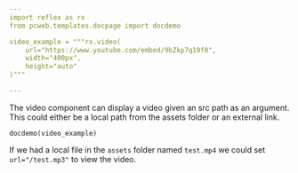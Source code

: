 ```yaml
---
import reflex as rx
from pcweb.templates.docpage import docdemo

video_example = """rx.video(
    url="https://www.youtube.com/embed/9bZkp7q19f0", 
    width="400px",
    height="auto"
)"""

---
```

The video component can display a video given an src path as an argument. This could either be a local path from the assets folder or an external link.

```reflex
docdemo(video_example)
```

If we had a local file in the `assets` folder named `test.mp4` we could set `url="/test.mp3"` to view the video.